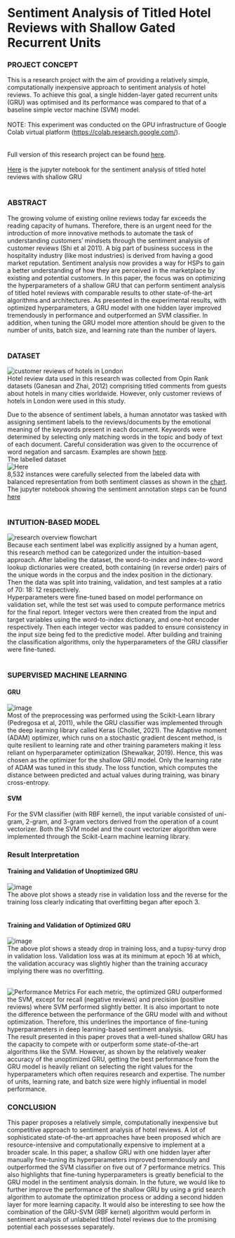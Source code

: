 # Sentiment Analysis of Titled Hotel Reviews with Shallow Gated Recurrent Units

### PROJECT CONCEPT
This is a research project with the aim of providing a relatively simple, computationally inexpensive approach to sentiment analysis of hotel reviews. To achieve this goal, a single hidden-layer gated recurrent units (GRU) was optimised and its performance was compared to that of a baseline simple vector machine (SVM) model.<br><br>
NOTE: This experiment was conducted on the GPU infrastructure of Google Colab virtual platform (https://colab.research.google.com/).<br>
<br><br>Full version of this research project can be found [here](https://github.com/Beegie01/Sentiment-Analysis-of-Titled-Hotel-Reviews-with-Shallow-Gated-Recurrent-Units/blob/main/Project_report.pdf).<br>
<br>[Here](https://github.com/Beegie01/Sentiment-Analysis-of-Titled-Hotel-Reviews-with-Shallow-Gated-Recurrent-Units/blob/main/Applied_AI_proj.ipynb) is the jupyter notebook for the sentiment analysis of titled hotel reviews with shallow GRU<br><br>

### ABSTRACT
The growing volume of existing online reviews today far exceeds the reading capacity of humans. Therefore, there is an urgent need for the introduction of more innovative methods to automate the task of understanding customers’ mindsets through the sentiment analysis of customer reviews (Shi et al 2011). A big part of business success in the hospitality industry (like most industries) is derived from having a good market reputation. Sentiment analysis now provides a way for HSPs to gain a better understanding of how they are perceived in the marketplace by existing and potential customers. In this paper, the focus was on optimizing the hyperparameters of a shallow GRU that can perform sentiment analysis of titled hotel reviews with comparable results to other state-of-the-art algorithms and architectures. As presented in the experimental results, with optimized hyperparameters, a GRU model with one hidden layer improved tremendously in performance and outperformed an SVM classifier. In addition, when tuning the GRU model more attention should be given to the number of units, batch size, and learning rate than the number of layers.<br><br>

### DATASET
![customer reviews of hotels in London](https://user-images.githubusercontent.com/76821049/173886937-80017dff-d71f-4d3d-93e0-1614aedc7ced.png)<br>
Hotel review data used in this research was collected from Opin Rank datasets (Ganesan and Zhai, 2012) comprising titled comments from guests about hotels in many cities worldwide. However, only customer reviews of hotels in London were used in this study. <br>

Due to the absence of sentiment labels, a human annotator was tasked with assigning sentiment labels to the reviews/documents by the emotional meaning of the keywords present in each document. Keywords were determined by selecting only matching words in the topic and body of text of each document. Careful consideration was given to the occurrence of word negation and sarcasm. Examples are shown [here](https://user-images.githubusercontent.com/76821049/173890175-c10a0951-deea-45a7-a7a2-f7c53e4b75d4.png). 
<br>The labelled dataset<br>![Here](https://user-images.githubusercontent.com/76821049/173887463-56e1c396-7f28-4a85-82a7-8ab835d34619.png)<br>8,532 instances were carefully selected from the labeled data with balanced representation from both sentiment classes as shown in the [chart](https://user-images.githubusercontent.com/76821049/173890546-a18d50f5-d674-4982-b659-3560780d8f13.png).
<br> The jupyter notebook showing the sentiment annotation steps can be found [here](https://github.com/Beegie01/Sentiment-Analysis-of-Titled-Hotel-Reviews-with-Shallow-Gated-Recurrent-Units/blob/main/Opin_Rank_annotation_hotel_data.ipynb)<br><br>

### INTUITION-BASED MODEL
![research overview flowchart](https://user-images.githubusercontent.com/76821049/174021226-e30187fc-fd64-4a30-9d7c-46988938b7e5.png)<br>
Because each sentiment label was explicitly assigned by a human agent, this research method can be categorized under the intuition-based approach. After labeling the dataset, the word-to-index and index-to-word lookup dictionaries were created, both containing (in reverse order) pairs of the unique words in the corpus and the index position in the dictionary. Then the data was split into training, validation, and test samples at a ratio of 70: 18: 12 respectively. <br>
Hyperparameters were fine-tuned based on model performance on validation set, while the test set was used to compute performance metrics for the final report. Integer vectors were then created from the input and target variables using the word-to-index dictionary, and one-hot encoder respectively. Then each integer vector was padded to ensure consistency in the input size being fed to the predictive model.  After building and training the classification algorithms, only the hyperparameters of the GRU classifier were fine-tuned.<br><br>

### SUPERVISED MACHINE LEARNING
#### GRU
![image](https://user-images.githubusercontent.com/76821049/174035737-12843595-0688-4ea5-a5f2-aad3c34d6233.png)<br>
Most of the preprocessing was performed using the Scikit-Learn library (Pedregosa et al, 2011), while the GRU classifier was implemented through the deep learning library called Keras (Chollet, 2021). The Adaptive moment (ADAM) optimizer, which runs on a stochastic gradient descent method, is quite resilient to learning rate and other training parameters making it less reliant on hyperparameter optimization (Shewalkar, 2019). Hence, this was chosen as the optimizer for the shallow GRU model. Only the learning rate of ADAM was tuned in this study. The loss function, which computes the distance between predicted and actual values during training, was binary cross-entropy.<br>

#### SVM
For the SVM classifier (with RBF kernel), the input variable consisted of uni-gram, 2-gram, and 3-gram vectors derived from the operation of a count vectorizer. Both the SVM model and the count vectorizer algorithm were implemented through the Scikit-Learn machine learning library.

###	Result Interpretation
#### Training and Validation of Unoptimized GRU
![image](https://user-images.githubusercontent.com/76821049/174037445-fdd9d0b8-2f31-4839-b87e-456f20dd4cb2.png)<br>
The above plot shows a steady rise in validation loss and the reverse for the training loss clearly indicating that overfitting began after epoch 3.<br><br>

#### Training  and Validation of Optimized GRU
![image](https://user-images.githubusercontent.com/76821049/174038667-963a18a8-b9d2-495a-8250-7be68681e26c.png)<br>
The above plot shows a steady drop in training loss, and a tupsy-turvy drop in validation loss. Validation loss was at its minimum at epoch 16 at which, the validation accuracy was slightly higher than the training accuracy implying there was no overfitting.<br><br>

![Performance Metrics](https://user-images.githubusercontent.com/76821049/174040707-1dc982dd-f439-4ffa-b1b2-ef2bcd5e455a.png)
For each metric, the optimized GRU outperformed the SVM, except for recall (negative reviews) and precision (positive reviews) where SVM performed slightly better. It is also important to note the difference between the performance of the GRU model with and without optimization. Therefore, this underlines the importance of fine-tuning hyperparameters in deep learning-based sentiment analysis.<br>
The result presented in this paper proves that a well-tuned shallow GRU has the capacity to compete with or outperform some state-of-the-art algorithms like the SVM. However, as shown by the relatively weaker accuracy of the unoptimized GRU, getting the best performance from the GRU model is heavily reliant on selecting the right values for the hyperparameters which often requires research and expertise. The number of units, learning rate, and batch size were highly influential in model performance.<br>

### CONCLUSION
This paper proposes a relatively simple, computationally inexpensive but competitive approach to sentiment analysis of hotel reviews. A lot of sophisticated state-of-the-art approaches have been proposed which are resource-intensive and computationally expensive to implement at a broader scale. In this paper, a shallow GRU with one hidden layer after manually fine-tuning its hyperparameters improved tremendously and outperformed the SVM classifier on five out of 7 performance metrics. This also highlights that fine-tuning hyperparameters is greatly beneficial to the GRU model in the sentiment analysis domain. 
In the future, we would like to further improve the performance of the shallow GRU by using a grid search algorithm to automate the optimization process or adding a second hidden layer for more learning capacity. It would also be interesting to see how the combination of the GRU-SVM (RBF kernel) algorithm would perform in sentiment analysis of unlabeled titled hotel reviews due to the promising potential each possesses separately.
